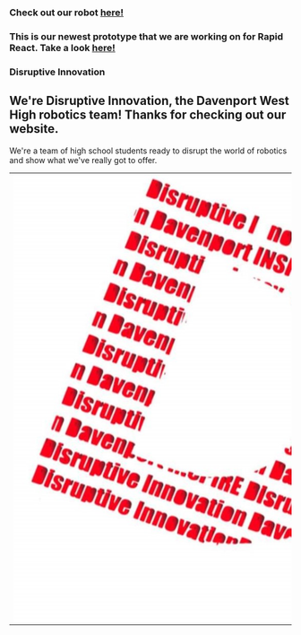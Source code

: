 ### Check out our robot [here!](/pictures.md)
### This is our newest prototype that we are working on for Rapid React. Take a look [here!](/prototype.md)


### Disruptive Innovation
## We're Disruptive Innovation, the Davenport West High robotics team! Thanks for checking out our website.
We're a team of high school students ready to disrupt the world of robotics and show what we've really got to offer.  
<table>
<tr> 
<td>
<img src="docs/assets/logo/signal-2022-01-20-15-55-10-000.jpg"
style="float: left; max-width: 200%; height: auto; margin-right: 300px;"/>
</td>
</table>


